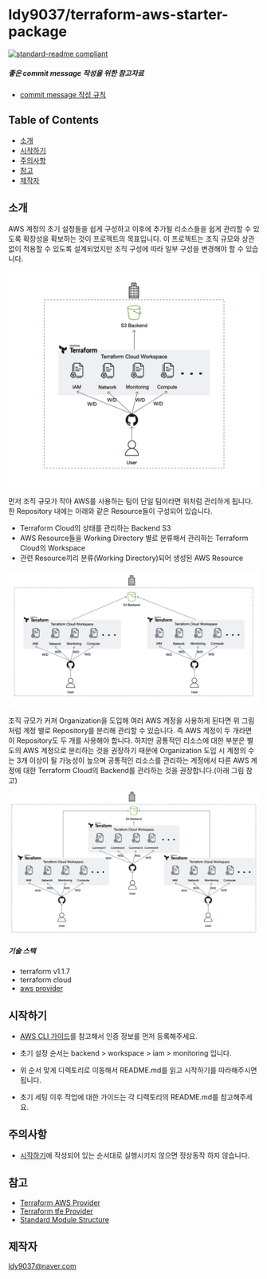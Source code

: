 # ldy9037/terraform-aws-starter-package

[![standard-readme compliant](https://img.shields.io/badge/readme%20style-standard-brightgreen.svg?style=flat-square)](https://github.com/RichardLitt/standard-readme)

##### 좋은 commit message 작성을 위한 참고자료

- [commit message 작성 규칙](https://udacity.github.io/git-styleguide/)


## Table of Contents

- [소개](#소개)
- [시작하기](#시작하기)
- [주의사항](#주의사항)
- [참고](#참고)
- [제작자](#제작자)

## 소개

  AWS 계정의 초기 설정들을 쉽게 구성하고 이후에 추가될 리소스들을 쉽게 관리할 수 있도록 확장성을 확보하는 것이 프로젝트의 목표입니다. 이 프로젝트는 조직 규모와 상관없이 적용할 수 있도록 설계되었지만 조직 구성에 따라 일부 구성을 변경해야 할 수 있습니다. 

  ![예시](./readme_img/ex1.png)
 
 먼저 조직 규모가 작아 AWS를 사용하는 팀이 단일 팀이라면 위처럼 관리하게 됩니다. 한 Repository 내에는 아래와 같은 Resource들이 구성되어 있습니다. 
 - Terraform Cloud의 상태를 관리하는 Backend S3 
 - AWS Resource들을 Working Directory 별로 분류해서 관리하는 Terraform Cloud의 Workspace
 - 관련 Resource끼리 분류(Working Directory)되어 생성된 AWS Resource 

  ![예시](./readme_img/ex2.png)

조직 규모가 커져 Organization을 도입해 여러 AWS 계정을 사용하게 된다면 위 그림처럼 계정 별로 Repository를 분리해 관리할 수 있습니다. 즉 AWS 계정이 두 개라면 이 Repository도 두 개를 사용해야 합니다. 하지만 공통적인 리소스에 대한 부분은 별도의 AWS 계정으로 분리하는 것을 권장하기 때문에 Organization 도입 시 계정의 수는 3개 이상이 될 가능성이 높으며 공통적인 리소스를 관리하는 계정에서 다른 AWS 계정에 대한 Terraform Cloud의 Backend를 관리하는 것을 권장합니다.(아래 그림 참고)

![예시](./readme_img/ex3.png)

 
 ##### 기술 스택
 - terraform v1.1.7
 - terraform cloud
 - [aws provider](https://registry.terraform.io/providers/hashicorp/aws/latest/docs)


## 시작하기
- [AWS CLI 가이드](https://docs.aws.amazon.com/ko_kr/cli/latest/userguide/cli-configure-files.html)를 참고해서 인증 정보를 먼저 등록해주세요.

- 초기 설정 순서는 backend > workspace > iam > monitoring 입니다.  
- 위 순서 맞게 디렉토리로 이동해서 README.md를 읽고 시작하기를 따라해주시면 됩니다.
- 초기 세팅 이후 작업에 대한 가이드는 각 디렉토리의 README.md를 참고해주세요.

## 주의사항
- [시작하기](#시작하기)에 작성되어 있는 순서대로 실행시키지 않으면 정상동작 하지 않습니다.

## 참고
- [Terraform AWS Provider](https://registry.terraform.io/providers/hashicorp/aws/latest/docs)
- [Terraform tfe Provider](https://registry.terraform.io/providers/hashicorp/tfe/latest/docs)
- [Standard Module Structure](https://www.terraform.io/language/modules/develop/structure)

## 제작자
[ldy9037@naver.com](ldy9037@naver.com)
